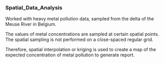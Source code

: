 ### Spatial_Data_Analysis

Worked with heavy metal pollution data, sampled from the delta of the Meuse River in Belgium. 

The values of metal concentrations are sampled at certain spatial points. The spatial sampling is not performed on a close-spaced regular grid.

Therefore, spatial interpolation or kriging is used to create a map of the expected concentration of metal pollution to generate report.
